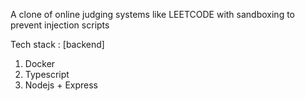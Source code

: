 A clone of online judging systems like LEETCODE with sandboxing to prevent injection scripts

Tech stack :
[backend]
1) Docker
2) Typescript
3) Nodejs + Express 

